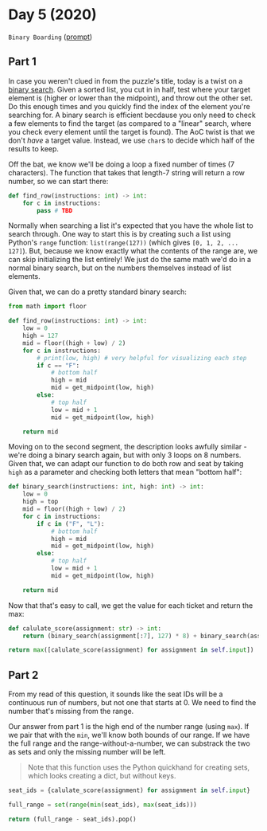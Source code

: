 # Day 5 (2020)

`Binary Boarding` ([prompt](https://adventofcode.com/2020/day/5))

## Part 1

In case you weren't clued in from the puzzle's title, today is a twist on a [binary search](https://en.wikipedia.org/wiki/Binary_search_algorithm). Given a sorted list, you cut in in half, test where your target element is (higher or lower than the midpoint), and throw out the other set. Do this enough times and you quickly find the index of the element you're searching for. A binary search is efficient becdause you only need to check a few elements to find the target (as compared to a "linear" search, where you check every element until the target is found). The AoC twist is that we don't _have_ a target value. Instead, we use `char`s to decide which half of the results to keep.

Off the bat, we know we'll be doing a loop a fixed number of times (7 characters). The function that takes that length-7 string will return a row number, so we can start there:

```py
def find_row(instructions: int) -> int:
    for c in instructions:
        pass # TBD
```

Normally when searching a list it's expected that you have the whole list to search through. One way to start this is by creating such a list using Python's `range` function: `list(range(127))` (which gives `[0, 1, 2, ... 127]`). But, because we know exactly what the contents of the range are, we can skip initializing the list entirely! We just do the same math we'd do in a normal binary search, but on the numbers themselves instead of list elements.

Given that, we can do a pretty standard binary search:

```py
from math import floor

def find_row(instructions: int) -> int:
    low = 0
    high = 127
    mid = floor((high + low) / 2)
    for c in instructions:
        # print(low, high) # very helpful for visualizing each step
        if c == "F":
            # bottom half
            high = mid
            mid = get_midpoint(low, high)
        else:
            # top half
            low = mid + 1
            mid = get_midpoint(low, high)

    return mid
```

Moving on to the second segment, the description looks awfully similar - we're doing a binary search again, but with only 3 loops on 8 numbers. Given that, we can adapt our function to do both row and seat by taking `high` as a parameter and checking both letters that mean "bottom half":

```py
def binary_search(instructions: int, high: int) -> int:
    low = 0
    high = top
    mid = floor((high + low) / 2)
    for c in instructions:
        if c in ("F", "L"):
            # bottom half
            high = mid
            mid = get_midpoint(low, high)
        else:
            # top half
            low = mid + 1
            mid = get_midpoint(low, high)

    return mid
```

Now that that's easy to call, we get the value for each ticket and return the max:

```py
def calulate_score(assignment: str) -> int:
    return (binary_search(assignment[:7], 127) * 8) + binary_search(assignment[7:], 7)

return max([calulate_score(assignment) for assignment in self.input])
```

## Part 2

From my read of this question, it sounds like the seat IDs will be a continuous run of numbers, but not one that starts at 0. We need to find the number that's missing from the range.

Our answer from part 1 is the high end of the number range (using `max`). If we pair that with the `min`, we'll know both bounds of our range. If we have the full range and the range-without-a-number, we can substrack the two as sets and only the missing number will be left.

> Note that this function uses the Python quickhand for creating sets, which looks creating a dict, but without keys.

```py
seat_ids = {calulate_score(assignment) for assignment in self.input}

full_range = set(range(min(seat_ids), max(seat_ids)))

return (full_range - seat_ids).pop()
```
